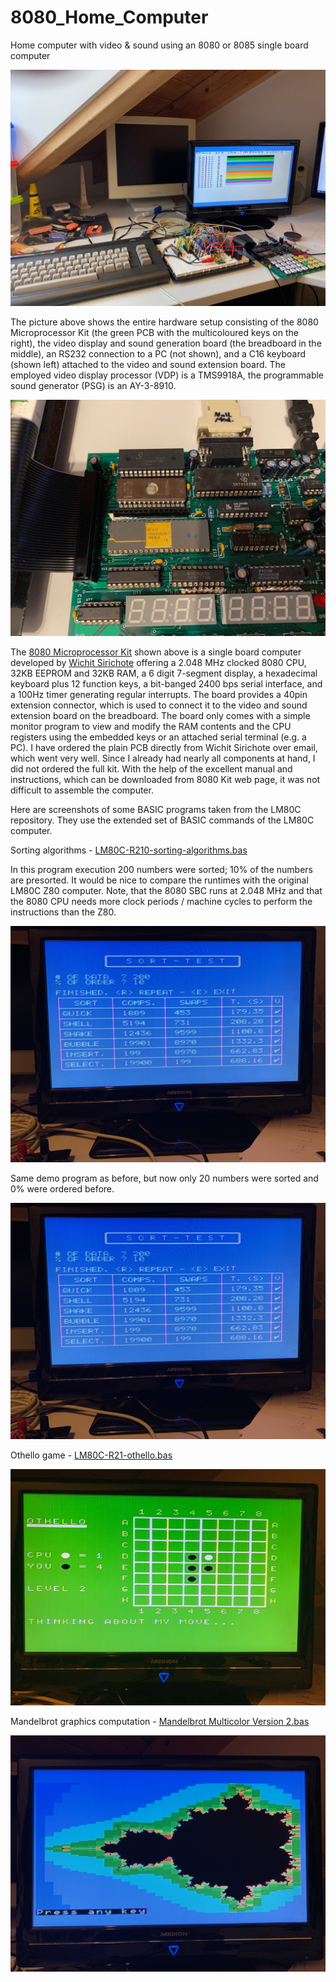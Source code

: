 # 8080_Home_Computer
Home computer with video &amp; sound using an 8080 or 8085 single board computer

![Photo of the entire setup](pics/IMG_9049D.jpg)

The picture above shows the entire hardware setup consisting of the 8080 Microprocessor Kit (the 
green PCB with the multicoloured keys on the right), the video display and sound generation board (the breadboard
in the middle), an RS232 connection to a PC (not shown), and a C16 keyboard (shown left) attached to the
video and sound extension board. The employed video display processor (VDP) is a TMS9918A, the 
programmable sound generator (PSG) is an AY-3-8910. 

![8080 Microprocessor Kit](pics/IMG_9024D.jpg)

The [8080 Microprocessor Kit](http://www.kswichit.com/8080kit/8080kit.htm) 
shown above is a single board computer developed by [Wichit Sirichote](http://www.kswichit.com/)
offering a 2.048 MHz clocked 8080 CPU, 32KB EEPROM and 32KB RAM, a 6 digit 7-segment
display, a hexadecimal keyboard plus 12 function keys, a bit-banged 2400 bps serial interface, 
and a 100Hz timer generating regular interrupts. The board provides a 40pin extension connector,
which is used to connect it to the video and sound extension board on the breadboard.
The board only comes with a simple monitor program to view and modify the RAM contents
and the CPU registers using the embedded keys or an attached serial terminal (e.g. a PC).
I have ordered the plain PCB directly from Wichit Sirichote over email, which went very well.
Since I already had nearly all components at hand, I did not ordered the full kit. 
With the help of the excellent manual and instructions, which can be downloaded from 
8080 Kit web page, it was not difficult to assemble the computer.


Here are screenshots of some BASIC programs taken from the LM80C repository.
They use the extended set of BASIC commands of the LM80C computer.

Sorting algorithms - [LM80C-R210-sorting-algorithms.bas](https://github.com/leomil72/LM80C/blob/master/BASIC%20examples/LM80C-R210-sorting-algorithms.bas)

In this program execution 200 numbers were sorted; 10% of the numbers are presorted. 
It would be nice to compare the runtimes with the original LM80C Z80 computer. 
Note, that the 8080 SBC runs at 2.048 MHz and that the 8080 CPU needs more 
clock periods / machine cycles to perform the instructions than the Z80.

![Sorting algorithms](pics/IMG_9051D.jpg)

Same demo program as before, but now only 20 numbers were sorted and 0% were ordered before.

![Sorting algorithms](pics/IMG_9051D.jpg)

Othello game - [LM80C-R21-othello.bas](https://github.com/leomil72/LM80C/blob/master/BASIC%20examples/LM80C-R21-othello.bas)

![Othello Game](pics/IMG_9055D.jpg)

Mandelbrot graphics computation - [Mandelbrot Multicolor Version 2.bas](https://github.com/leomil72/LM80C/blob/master/BASIC%20examples/mandelbrot.bas)

![Mandelbrot](pics/IMG_9058D.jpg)
